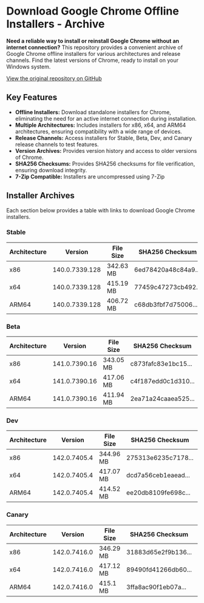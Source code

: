 # Download Google Chrome Offline Installers - Archive

**Need a reliable way to install or reinstall Google Chrome without an internet connection?** This repository provides a convenient archive of Google Chrome offline installers for various architectures and release channels. Find the latest versions of Chrome, ready to install on your Windows system.

[View the original repository on GitHub](https://github.com/Bush2021/chrome_installer)

## Key Features

*   **Offline Installers:** Download standalone installers for Chrome, eliminating the need for an active internet connection during installation.
*   **Multiple Architectures:** Includes installers for x86, x64, and ARM64 architectures, ensuring compatibility with a wide range of devices.
*   **Release Channels:**  Access installers for Stable, Beta, Dev, and Canary release channels to test features.
*   **Version Archives:** Provides version history and access to older versions of Chrome.
*   **SHA256 Checksums:**  Provides SHA256 checksums for file verification, ensuring download integrity.
*   **7-Zip Compatible:** Installers are uncompressed using 7-Zip

## Installer Archives

Each section below provides a table with links to download Google Chrome installers.

### Stable

| Architecture | Version        | File Size | SHA256 Checksum                   | Download Link                                                                                                                          |
|--------------|----------------|-----------|-----------------------------------|--------------------------------------------------------------------------------------------------------------------------------------|
| x86          | 140.0.7339.128 | 342.63 MB | 6ed78420a48c84a9...                 | [Download](https://dl.google.com/release2/chrome/acu4y4svyr73evwcompbor4woyta_140.0.7339.128/140.0.7339.128_chrome_installer_uncompressed.exe) |
| x64          | 140.0.7339.128 | 415.19 MB | 77459c47273cb492...                 | [Download](https://dl.google.com/release2/chrome/hdnjiv63b5mmcarflvagn4gs5y_140.0.7339.128/140.0.7339.128_chrome_installer_uncompressed.exe) |
| ARM64        | 140.0.7339.128 | 406.72 MB | c68db3fbf7d75006...                 | [Download](https://dl.google.com/release2/chrome/ad7r2kclkyyglkcpirt6hks5wd5q_140.0.7339.128/140.0.7339.128_chrome_installer_uncompressed.exe) |

### Beta

| Architecture | Version      | File Size | SHA256 Checksum                   | Download Link                                                                                                                          |
|--------------|--------------|-----------|-----------------------------------|--------------------------------------------------------------------------------------------------------------------------------------|
| x86          | 141.0.7390.16 | 343.05 MB | c873fafc83e1bc15...                 | [Download](https://dl.google.com/release2/chrome/adnxfv2dhng55w3twikiamnlxnba_141.0.7390.16/141.0.7390.16_chrome_installer_uncompressed.exe) |
| x64          | 141.0.7390.16 | 417.06 MB | c4f187edd0c1d310...                 | [Download](https://dl.google.com/release2/chrome/ac2fouxjeflmmrnbtdymglr6332a_141.0.7390.16/141.0.7390.16_chrome_installer_uncompressed.exe) |
| ARM64        | 141.0.7390.16 | 411.94 MB | 2ea71a24caaea525...                 | [Download](https://dl.google.com/release2/chrome/ad6mdyn4a4wk4w34ds4p3ptu2bba_141.0.7390.16/141.0.7390.16_chrome_installer_uncompressed.exe) |

### Dev

| Architecture | Version     | File Size | SHA256 Checksum                   | Download Link                                                                                                                          |
|--------------|-------------|-----------|-----------------------------------|--------------------------------------------------------------------------------------------------------------------------------------|
| x86          | 142.0.7405.4 | 344.96 MB | 275313e6235c7178...                 | [Download](https://dl.google.com/release2/chrome/acgs2vksk3f5j5b7geohjwmwisqa_142.0.7405.4/142.0.7405.4_chrome_installer_uncompressed.exe) |
| x64          | 142.0.7405.4 | 417.07 MB | dcd7a56ceb1eaead...                 | [Download](https://dl.google.com/release2/chrome/kisp5w4sclihlidpsjwlzqzgnq_142.0.7405.4/142.0.7405.4_chrome_installer_uncompressed.exe) |
| ARM64        | 142.0.7405.4 | 414.52 MB | ee20db8109fe698c...                 | [Download](https://dl.google.com/release2/chrome/adn7jyovzmx7f42e5miykbqh2ufa_142.0.7405.4/142.0.7405.4_chrome_installer_uncompressed.exe) |

### Canary

| Architecture | Version       | File Size | SHA256 Checksum                   | Download Link                                                                                                                          |
|--------------|---------------|-----------|-----------------------------------|--------------------------------------------------------------------------------------------------------------------------------------|
| x86          | 142.0.7416.0  | 346.29 MB | 31883d65e2f9b136...                 | [Download](https://dl.google.com/release2/chrome/acix47lmcbrbyyxijhz5psd3wmuq_142.0.7416.0/142.0.7416.0_chrome_installer_uncompressed.exe) |
| x64          | 142.0.7416.0  | 417.12 MB | 89490fd41266db60...                 | [Download](https://dl.google.com/release2/chrome/kw7hrb7ccn3oevvierfckji6ny_142.0.7416.0/142.0.7416.0_chrome_installer_uncompressed.exe) |
| ARM64        | 142.0.7416.0  | 415.1 MB  | 3ffa8ac90f1eb07a...                 | [Download](https://dl.google.com/release2/chrome/ad64ue2i5yfuqcr4bowugovvsgla_142.0.7416.0/142.0.7416.0_chrome_installer_uncompressed.exe) |